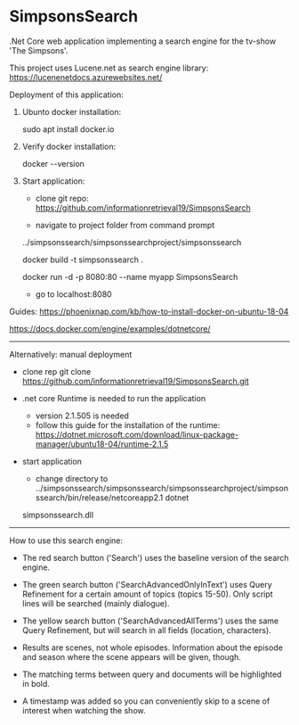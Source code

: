 # SimpsonsSearch

.Net Core web application implementing a search engine for the tv-show 'The Simpsons'.

This project uses Lucene.net as search engine library:  
https://lucenenetdocs.azurewebsites.net/

Deployment of this application: 

1. Ubunto docker installation:

	  sudo apt install docker.io

2. Verify docker installation:

	  docker --version
  
3. Start application:
	- clone git repo: https://github.com/informationretrieval19/SimpsonsSearch	
  
	- navigate to project folder from command prompt 
  
    ../simpsonssearch/simpsonssearchproject/simpsonssearch
  
    docker build -t simpsonssearch .
    
    docker run -d -p 8080:80 --name myapp SimpsonsSearch
  
	- go to localhost:8080

Guides:
https://phoenixnap.com/kb/how-to-install-docker-on-ubuntu-18-04

https://docs.docker.com/engine/examples/dotnetcore/

-------------------------------------

Alternatively: manual deployment

- clone rep
	git clone https://github.com/informationretrieval19/SimpsonsSearch.git
	
- .net core Runtime is needed to run the application

	- version 2.1.505 is needed
	- follow this guide for the installation of the runtime:
		https://dotnet.microsoft.com/download/linux-package-manager/ubuntu18-04/runtime-2.1.5
		
- start application

	- change directory to ../simpsonssearch/simpsonssearch/simpsonssearchproject/simpsonssearch/bin/release/netcoreapp2.1
	dotnet 
	
	simpsonssearch.dll 

-------------------------------------

How to use this search engine:


- The red search button ('Search') uses the baseline version of the search engine. 

- The green search button ('SearchAdvancedOnlyInText') uses Query Refinement for a certain amount of topics (topics 15-50). Only script lines will be searched (mainly dialogue).

- The yellow search button ('SearchAdvancedAllTerms') uses the same Query Refinement, but will search in all fields (location, characters).

- Results are scenes, not whole episodes. Information about the episode and season where the scene appears will be given, though.

- The matching terms between query and documents will be highlighted in bold. 

- A timestamp was added so you can conveniently skip to a scene of interest when watching the show.
